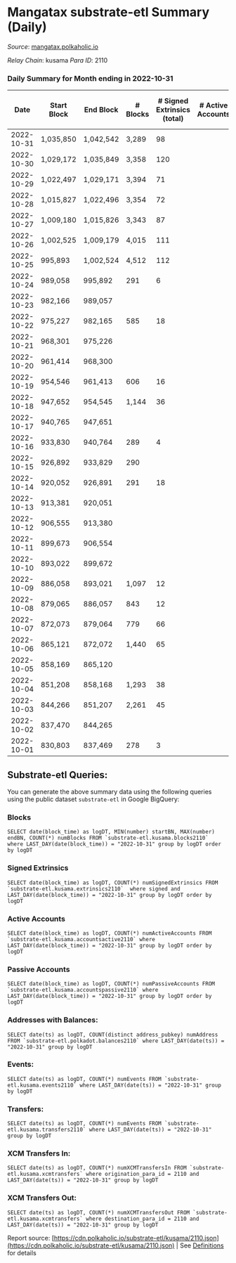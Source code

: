 # Mangatax substrate-etl Summary (Daily)

_Source_: [mangatax.polkaholic.io](https://mangatax.polkaholic.io)

*Relay Chain*: kusama
*Para ID*: 2110



### Daily Summary for Month ending in 2022-10-31


| Date | Start Block | End Block | # Blocks | # Signed Extrinsics (total) | # Active Accounts | # Passive | # New | # Addresses with Balances | # Events | # Transfers | # XCM Transfers In | # XCM Transfers Out | Issues | 
| ---- | ----------- | --------- | -------- | --------------------------- | ----------------- | --------- | ----- | ------------------------- | -------- | ----------- | ------------------ | ------------------- | ------ |
| 2022-10-31 | 1,035,850 | 1,042,542 | 3,289 | 98 |  |  |  | 1,395 | 6,808 |   | 10 ($239.43) | 6 ($1,277.21) |  |
| 2022-10-30 | 1,029,172 | 1,035,849 | 3,358 | 120 |  |  |  |  | 7,065 |   | 16 ($3,030.53) | 13 ($3,803.90) |  |
| 2022-10-29 | 1,022,497 | 1,029,171 | 3,394 | 71 |  |  |  | 1,391 | 6,982 |   | 8 ($4,843.01) | 3 ($3,331.39) |  |
| 2022-10-28 | 1,015,827 | 1,022,496 | 3,354 | 72 |  |  |  |  | 6,905 |   | 7 ($377.79) | 3 ($50.42) |  |
| 2022-10-27 | 1,009,180 | 1,015,826 | 3,343 | 87 |  |  |  |  | 6,873 | 1  | 10 ($344.52) | 4 ($686.97) |  |
| 2022-10-26 | 1,002,525 | 1,009,179 | 4,015 | 111 |  |  |  |  | 8,332 |   | 7 ($2,776.99) | 6 ($310.19) |  |
| 2022-10-25 | 995,893 | 1,002,524 | 4,512 | 112 |  |  |  |  | 9,341 |   | 12 ($645.92) | 11 ($2,119.77) |  |
| 2022-10-24 | 989,058 | 995,892 | 291 | 6 |  |  |  |  | 592 |   | 13 ($207.72) | 1 ($271.21) |  |
| 2022-10-23 | 982,166 | 989,057 |  |  |  |  |  |  |  |   | 8 ($145.05) |   |  |
| 2022-10-22 | 975,227 | 982,165 | 585 | 18 |  |  |  |  | 1,248 |   | 5 ($128.30) | 1 ($147.56) |  |
| 2022-10-21 | 968,301 | 975,226 |  |  |  |  |  |  |  |   | 9 ($1,083.20) |   |  |
| 2022-10-20 | 961,414 | 968,300 |  |  |  |  |  |  |  |   | 6 ($41.44) |   |  |
| 2022-10-19 | 954,546 | 961,413 | 606 | 16 |  |  |  |  | 1,285 |   | 9 ($408.10) |   |  |
| 2022-10-18 | 947,652 | 954,545 | 1,144 | 36 |  |  |  |  | 2,391 | 2  | 13 ($9,696.67) | 2 ($1,127.04) |  |
| 2022-10-17 | 940,765 | 947,651 |  |  |  |  |  |  |  |   | 11 ($347.54) |   |  |
| 2022-10-16 | 933,830 | 940,764 | 289 | 4 |  |  |  |  | 585 |   | 11 ($309.73) |   |  |
| 2022-10-15 | 926,892 | 933,829 | 290 |  |  |  |  |  | 580 |   | 6  |   |  |
| 2022-10-14 | 920,052 | 926,891 | 291 | 18 |  |  |  |  | 607 |   | 10 ($619.20) | 1 ($246.46) |  |
| 2022-10-13 | 913,381 | 920,051 |  |  |  |  |  |  |  |   | 10 ($725.65) |   |  |
| 2022-10-12 | 906,555 | 913,380 |  |  |  |  |  |  |  |   | 11 ($473.06) |   |  |
| 2022-10-11 | 899,673 | 906,554 |  |  |  |  |  |  |  |   | 7 ($131.06) |   |  |
| 2022-10-10 | 893,022 | 899,672 |  |  |  |  |  |  |  |   | 8 ($71.93) |   |  |
| 2022-10-09 | 886,058 | 893,021 | 1,097 | 12 |  |  |  |  | 2,298 |   | 6 ($899.04) | 2 ($254.68) |  |
| 2022-10-08 | 879,065 | 886,057 | 843 | 12 |  |  |  |  | 1,750 |   | 5 ($106.21) | 1 ($1,022.59) |  |
| 2022-10-07 | 872,073 | 879,064 | 779 | 66 |  |  |  |  | 1,708 |   | 17 ($382.09) | 3 ($1,831.52) |  |
| 2022-10-06 | 865,121 | 872,072 | 1,440 | 65 |  |  |  |  | 3,040 | 2  | 26 ($494,245.91) | 3 ($15,521.68) |  |
| 2022-10-05 | 858,169 | 865,120 |  |  |  |  |  |  |  |   | 8 ($98.08) |   |  |
| 2022-10-04 | 851,208 | 858,168 | 1,293 | 38 |  |  |  |  | 2,649 |   | 11 ($598.31) | 2 ($208.84) |  |
| 2022-10-03 | 844,266 | 851,207 | 2,261 | 45 |  |  |  |  | 4,680 |   | 14 ($8.28) | 4 ($2,896.35) |  |
| 2022-10-02 | 837,470 | 844,265 |  |  |  |  |  |  |  |   | 10 ($75.98) |   |  |
| 2022-10-01 | 830,803 | 837,469 | 278 | 3 |  |  |  |  | 556 |   | 10 ($1,064.90) |   |  |

## Substrate-etl Queries:
You can generate the above summary data using the following queries using the public dataset `substrate-etl` in Google BigQuery:


### Blocks
```
SELECT date(block_time) as logDT, MIN(number) startBN, MAX(number) endBN, COUNT(*) numBlocks FROM `substrate-etl.kusama.blocks2110`  where LAST_DAY(date(block_time)) = "2022-10-31" group by logDT order by logDT
```


### Signed Extrinsics
```
SELECT date(block_time) as logDT, COUNT(*) numSignedExtrinsics FROM `substrate-etl.kusama.extrinsics2110`  where signed and LAST_DAY(date(block_time)) = "2022-10-31" group by logDT order by logDT
```


### Active Accounts
```
SELECT date(block_time) as logDT, COUNT(*) numActiveAccounts FROM `substrate-etl.kusama.accountsactive2110` where LAST_DAY(date(block_time)) = "2022-10-31" group by logDT order by logDT
```


### Passive Accounts
```
SELECT date(block_time) as logDT, COUNT(*) numPassiveAccounts FROM `substrate-etl.kusama.accountspassive2110` where LAST_DAY(date(block_time)) = "2022-10-31" group by logDT order by logDT
```


### Addresses with Balances:
```
SELECT date(ts) as logDT, COUNT(distinct address_pubkey) numAddress FROM `substrate-etl.polkadot.balances2110` where LAST_DAY(date(ts)) = "2022-10-31" group by logDT
```


### Events:
```
SELECT date(ts) as logDT, COUNT(*) numEvents FROM `substrate-etl.kusama.events2110` where LAST_DAY(date(ts)) = "2022-10-31" group by logDT
```


### Transfers:
```
SELECT date(ts) as logDT, COUNT(*) numEvents FROM `substrate-etl.kusama.transfers2110` where LAST_DAY(date(ts)) = "2022-10-31" group by logDT
```


### XCM Transfers In:
```
SELECT date(ts) as logDT, COUNT(*) numXCMTransfersIn FROM `substrate-etl.kusama.xcmtransfers` where origination_para_id = 2110 and LAST_DAY(date(ts)) = "2022-10-31" group by logDT
```


### XCM Transfers Out:
```
SELECT date(ts) as logDT, COUNT(*) numXCMTransfersOut FROM `substrate-etl.kusama.xcmtransfers` where destination_para_id = 2110 and LAST_DAY(date(ts)) = "2022-10-31" group by logDT
```



Report source: [https://cdn.polkaholic.io/substrate-etl/kusama/2110.json](https://cdn.polkaholic.io/substrate-etl/kusama/2110.json) | See [Definitions](/DEFINITIONS.md) for details
